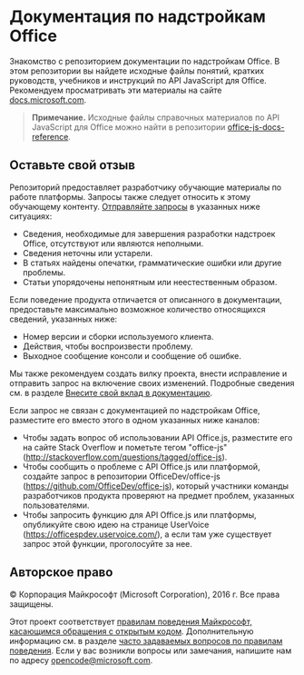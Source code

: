 # <a name="office-add-ins-documentation"></a>Документация по надстройкам Office

Знакомство с репозиторием документации по надстройкам Office. В этом репозитории вы найдете исходные файлы понятий, кратких руководств, учебников и инструкций по API JavaScript для Office. Рекомендуем просматривать эти материалы на сайте [docs.microsoft.com](https://docs.microsoft.com/office/dev/add-ins).

> **Примечание.** Исходные файлы справочных материалов по API JavaScript для Office можно найти в репозитории [office-js-docs-reference](https://github.com/OfficeDev/office-js-docs-reference).

## <a name="give-us-your-feedback"></a>Оставьте свой отзыв

Репозиторий предоставляет разработчику обучающие материалы по работе платформы. Запросы также следует относить к этому обучающему контенту. [Отправляйте запросы](https://github.com/OfficeDev/office-js-docs-pr/issues) в указанных ниже ситуациях:

 - Сведения, необходимые для завершения разработки надстроек Office, отсутствуют или являются неполными.
 - Сведения неточны или устарели.
 - В статьях найдены опечатки, грамматические ошибки или другие проблемы.
 - Статьи упорядочены непонятным или неестественным образом.
 
Если поведение продукта отличается от описанного в документации, предоставьте максимально возможное количество относящихся сведений, указанных ниже:

 - Номер версии и сборки используемого клиента.
 - Действия, чтобы воспроизвести проблему.
 - Выходное сообщение консоли и сообщение об ошибке.
 
Мы также рекомендуем создать вилку проекта, внести исправление и отправить запрос на включение своих изменений. Подробные сведения см. в разделе [Внесите свой вклад в документацию](Contributing.md). 

Если запрос не связан с документацией по надстройкам Office, разместите его вместо этого в одном указанных ниже каналов:

 - Чтобы задать вопрос об использовании API Office.js, разместите его на сайте Stack Overflow и пометьте тегом "office-js" (http://stackoverflow.com/questions/tagged/office-js).
 - Чтобы сообщить о проблеме с API Office.js или платформой, создайте запрос в репозитории OfficeDev/office-js (https://github.com/OfficeDev/office-js), который участники команды разработчиков продукта проверяют на предмет проблем, указанных пользователями.
 - Чтобы запросить функцию для API Office.js или платформы, опубликуйте свою идею на странице UserVoice (https://officespdev.uservoice.com/), а если там уже существует запрос этой функции, проголосуйте за нее.

## <a name="copyright"></a>Авторское право

© Корпорация Майкрософт (Microsoft Corporation), 2016 г. Все права защищены.


Этот проект соответствует [правилам поведения Майкрософт, касающимся обращения с открытым кодом](https://opensource.microsoft.com/codeofconduct/). Дополнительную информацию см. в разделе [часто задаваемых вопросов по правилам поведения](https://opensource.microsoft.com/codeofconduct/faq/). Если у вас возникли вопросы или замечания, напишите нам по адресу [opencode@microsoft.com](mailto:opencode@microsoft.com).
